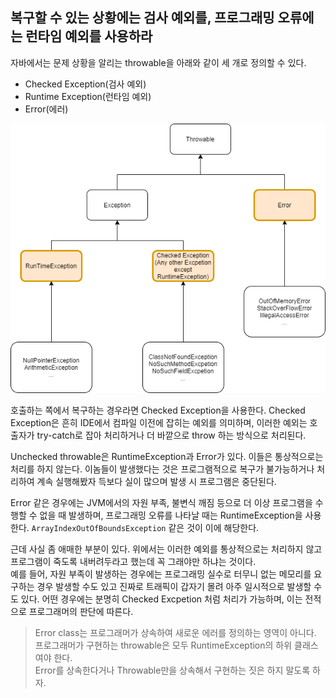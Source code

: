 ## 복구할 수 있는 상황에는 검사 예외를, 프로그래밍 오류에는 런타임 예외를 사용하라

자바에서는 문제 상황을 알리는 throwable을 아래와 같이 세 개로 정의할 수 있다.
- Checked Exception(검사 예외)
- Runtime Exception(런타임 예외)
- Error(에러)

![throwable](/images/throwable.png)  

호출하는 쪽에서 복구하는 경우라면 Checked Exception을 사용한다. 
Checked Exception은 흔히 IDE에서 컴파일 이전에 잡히는 예외를 의미하며, 
이러한 예외는 호출자가 try-catch로 잡아 처리하거나 더 바깥으로 throw 하는 방식으로 처리된다.   

Unchecked throwable은 RuntimeException과 Error가 있다. 
이들은 통상적으로는 처리를 하지 않는다. 
이놈들이 발생했다는 것은 프로그램적으로 복구가 불가능하거나 처리하여 계속 실행해봤자 득보다 실이 많으며 발생 시 프로그램은 중단된다.  

Error 같은 경우에는 JVM에서의 자원 부족, 불변식 깨짐 등으로 더 이상 프로그램을 수행할 수 없을 때 발생하며, 
프로그래밍 오류를 나타날 때는 RuntimeException을 사용한다. ```ArrayIndexOutOfBoundsException``` 같은 것이 이에 해당한다.  

근데 사실 좀 애매한 부분이 있다. 
위에서는 이러한 예외를 통상적으로는 처리하지 않고 프로그램이 죽도록 내버려두라고 했는데 꼭 그래야만 하냐는 것이다.  
예를 들어, 자원 부족이 발생하는 경우에는 프로그래밍 실수로 터무니 없는 메모리를 요구하는 경우 발생할 수도 있고 
진짜로 트래픽이 갑자기 몰려 아주 일시적으로 발생할 수도 있다. 
어떤 경우에는 분명히 Checked Excpetion 처럼 처리가 가능하며, 이는 전적으로 프로그래머의 판단에 따른다.

> Error class는 프로그래머가 상속하여 새로운 에러를 정의하는 영역이 아니다.  
> 프로그래머가 구현하는 throwable은 모두 RuntimeException의 하위 클래스여야 한다.  
> Error를 상속한다거나 Throwable만을 상속해서 구현하는 짓은 하지 말도록 하자.